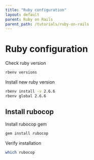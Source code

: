 ```yaml
---
title: "Ruby configuration"
layout: default
parent: Ruby on Rails
parent_path: /tutorials/ruby-on-rails
---
```

# Ruby configuration

Check ruby version
```bash
rbenv versions
```

Install new ruby version
```bash
rbenv install -v 2.6.6
rbenv global 2.6.6
```

## Install rubocop

Install rubocop gem
```bash
gem install rubocop
```

Verify installation
```bash
which rubocop
```